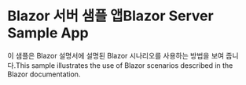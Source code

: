 # <a name="blazor-server-sample-app"></a><span data-ttu-id="6699e-101">Blazor 서버 샘플 앱</span><span class="sxs-lookup"><span data-stu-id="6699e-101">Blazor Server Sample App</span></span>

<span data-ttu-id="6699e-102">이 샘플은 Blazor 설명서에 설명된 Blazor 시나리오를 사용하는 방법을 보여 줍니다.</span><span class="sxs-lookup"><span data-stu-id="6699e-102">This sample illustrates the use of Blazor scenarios described in the Blazor documentation.</span></span>
